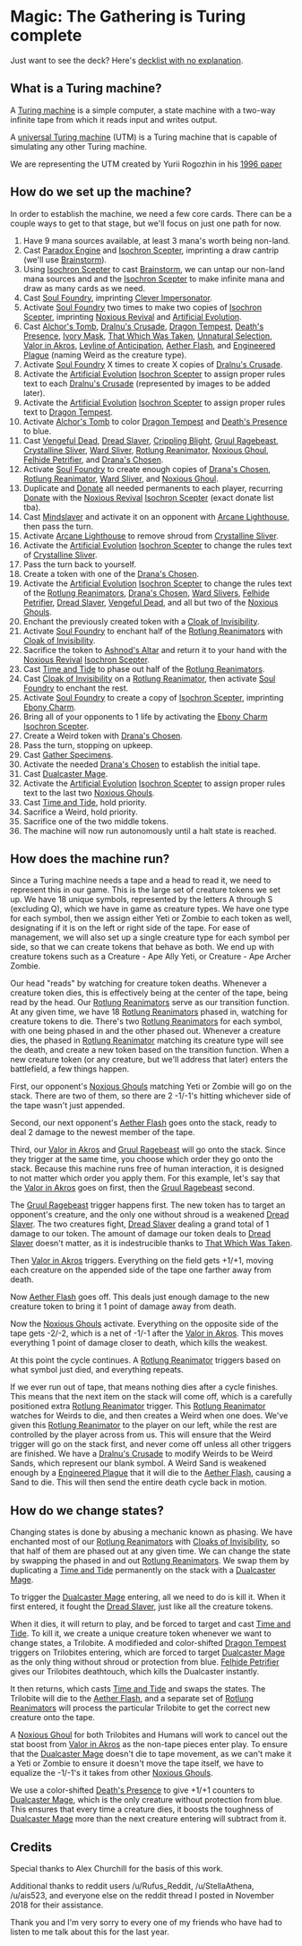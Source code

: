 # Magic: The Gathering is Turing complete

Just want to see the deck? Here's [decklist with no explanation](https://tappedout.net/mtg-decks/spirit-of-turing/).

## What is a Turing machine?
A [Turing machine](https://en.wikipedia.org/wiki/Turing_machine) is a simple computer, a state machine with a two-way infinite tape from which it reads input and writes output.

A [universal Turing machine](https://en.wikipedia.org/wiki/Universal_Turing_machine) (UTM) is a Turing machine that is capable of simulating any other Turing machine.

We are representing the UTM created by Yurii Rogozhin in his [1996 paper](https://www.sciencedirect.com/science/article/pii/S0304397596000771)

## How do we set up the machine?
In order to establish the machine, we need a few core cards.
There can be a couple ways to get to that stage, but we'll focus on just one path for now.
1. Have 9 mana sources available, at least 3 mana's worth being non-land.
2. Cast [Paradox Engine](https://scryfall.com/card/aer/169/paradox-engine) and [Isochron Scepter](https://scryfall.com/card/ema/223/isochron-scepter), imprinting a draw cantrip (we'll use [Brainstorm](https://scryfall.com/card/c18/82/brainstorm)).
3. Using [Isochron Scepter](https://scryfall.com/card/ema/223/isochron-scepter) to cast [Brainstorm](https://scryfall.com/card/c18/82/brainstorm), we can untap our non-land mana sources and and the [Isochron Scepter](https://scryfall.com/card/ema/223/isochron-scepter) to make infinite mana and draw as many cards as we need.
4. Cast [Soul Foundry](https://scryfall.com/card/mrd/246/soul-foundry), imprinting [Clever Impersonator](https://scryfall.com/card/ktk/34/clever-impersonator).
5. Activate [Soul Foundry](https://scryfall.com/card/mrd/246/soul-foundry) two times to make two copies of [Isochron Scepter](https://scryfall.com/card/ema/223/isochron-scepter), imprinting [Noxious Revival](https://scryfall.com/card/nph/118/noxious-revival) and [Artificial Evolution](https://scryfall.com/card/ons/67/artificial-evolution).
6. Cast [Alchor's Tomb](https://scryfall.com/card/me4/178/alchors-tomb), [Dralnu's Crusade](https://scryfall.com/card/pls/104/dralnus-crusade), [Dragon Tempest](https://scryfall.com/card/ima/125/dragon-tempest), [Death's Presence](https://scryfall.com/card/rtr/121/deaths-presence), [Ivory Mask](https://scryfall.com/card/9ed/23/ivory-mask), [That Which Was Taken](https://scryfall.com/card/bok/162/that-which-was-taken), [Unnatural Selection](https://scryfall.com/card/apc/32/unnatural-selection), [Valor in Akros](https://scryfall.com/card/a25/38/valor-in-akros), [Leyline of Anticipation](https://scryfall.com/card/m11/61/leyline-of-anticipation), [Aether Flash](https://scryfall.com/card/7ed/172/aether-flash), and [Engineered Plague](https://scryfall.com/card/7ed/133/engineered-plague) (naming Weird as the creature type).
7. Activate [Soul Foundry](https://scryfall.com/card/mrd/246/soul-foundry) X times to create X copies of [Dralnu's Crusade](https://scryfall.com/card/pls/104/dralnus-crusade).
8. Activate the [Artificial Evolution](https://scryfall.com/card/ons/67/artificial-evolution) [Isochron Scepter](https://scryfall.com/card/ema/223/isochron-scepter) to assign proper rules text to each [Dralnu's Crusade](https://scryfall.com/card/pls/104/dralnus-crusade) (represented by images to be added later).
9. Activate the [Artificial Evolution](https://scryfall.com/card/ons/67/artificial-evolution) [Isochron Scepter](https://scryfall.com/card/ema/223/isochron-scepter) to assign proper rules text to [Dragon Tempest](https://scryfall.com/card/ima/125/dragon-tempest).
10. Activate [Alchor's Tomb](https://scryfall.com/card/me4/178/alchors-tomb) to color [Dragon Tempest](https://scryfall.com/card/ima/125/dragon-tempest) and [Death's Presence](https://scryfall.com/card/rtr/121/deaths-presence) to blue.
11. Cast [Vengeful Dead](https://scryfall.com/card/scg/80/vengeful-dead), [Dread Slaver](https://scryfall.com/card/avr/98/dread-slaver), [Crippling Blight](https://scryfall.com/card/m15/92/crippling-blight), [Gruul Ragebeast](https://scryfall.com/card/gtc/170/gruul-ragebeast), [Crystalline Sliver](https://scryfall.com/card/tpr/207/crystalline-sliver), [Ward Sliver](https://scryfall.com/card/lgn/25/ward-sliver), [Rotlung Reanimator](https://scryfall.com/card/ons/164/rotlung-reanimator), [Noxious Ghoul](https://scryfall.com/card/hop/35/noxious-ghoul), [Felhide Petrifier](https://scryfall.com/card/jou/70/felhide-petrifier), and [Drana's Chosen](https://scryfall.com/card/ogw/84/dranas-chosen).
12. Activate [Soul Foundry](https://scryfall.com/card/mrd/246/soul-foundry) to create enough copies of [Drana's Chosen](https://scryfall.com/card/ogw/84/dranas-chosen), [Rotlung Reanimator](https://scryfall.com/card/ons/164/rotlung-reanimator), [Ward Sliver](https://scryfall.com/card/lgn/25/ward-sliver), and [Noxious Ghoul](https://scryfall.com/card/hop/35/noxious-ghoul).
13. Duplicate and [Donate](https://scryfall.com/card/uds/31/donate) all needed permanents to each player, recurring [Donate](https://scryfall.com/card/uds/31/donate) with the [Noxious Revival](https://scryfall.com/card/nph/118/noxious-revival) [Isochron Scepter](https://scryfall.com/card/ema/223/isochron-scepter) (exact donate list tba).
14. Cast [Mindslaver](https://scryfall.com/card/som/176/mindslaver) and activate it on an opponent with [Arcane Lighthouse](https://scryfall.com/card/cm2/233/arcane-lighthouse), then pass the turn.
15. Activate [Arcane Lighthouse](https://scryfall.com/card/cm2/233/arcane-lighthouse) to remove shroud from [Crystalline Sliver](https://scryfall.com/card/tpr/207/crystalline-sliver).
16. Activate the [Artificial Evolution](https://scryfall.com/card/ons/67/artificial-evolution) [Isochron Scepter](https://scryfall.com/card/ema/223/isochron-scepter) to change the rules text of [Crystalline Sliver](https://scryfall.com/card/tpr/207/crystalline-sliver).
17. Pass the turn back to yourself.
18. Create a token with one of the [Drana's Chosen](https://scryfall.com/card/ogw/84/dranas-chosen).
19. Activate the [Artificial Evolution](https://scryfall.com/card/ons/67/artificial-evolution) [Isochron Scepter](https://scryfall.com/card/ema/223/isochron-scepter) to change the rules text of the [Rotlung Reanimators](https://scryfall.com/card/ons/164/rotlung-reanimator), [Drana's Chosen](https://scryfall.com/card/ogw/84/dranas-chosen), [Ward Slivers](https://scryfall.com/card/lgn/25/ward-sliver), [Felhide Petrifier](https://scryfall.com/card/jou/70/felhide-petrifier), [Dread Slaver](https://scryfall.com/card/avr/98/dread-slaver), [Vengeful Dead](https://scryfall.com/card/scg/80/vengeful-dead), and all but two of the [Noxious Ghouls](https://scryfall.com/card/hop/35/noxious-ghoul).
20. Enchant the previously created token with a [Cloak of Invisibility](https://scryfall.com/card/mir/58/cloak-of-invisibility).
21. Activate [Soul Foundry](https://scryfall.com/card/mrd/246/soul-foundry) to enchant half of the [Rotlung Reanimators](https://scryfall.com/card/ons/164/rotlung-reanimator) with [Cloak of Invisibility](https://scryfall.com/card/mir/58/cloak-of-invisibility).
22. Sacrifice the token to [Ashnod's Altar](https://scryfall.com/card/ema/218/ashnods-altar) and return it to your hand with the [Noxious Revival](https://scryfall.com/card/nph/118/noxious-revival) [Isochron Scepter](https://scryfall.com/card/ema/223/isochron-scepter).
23. Cast [Time and Tide](https://scryfall.com/card/vis/46/time-and-tide) to phase out half of the [Rotlung Reanimators](https://scryfall.com/card/ons/164/rotlung-reanimator).
24. Cast [Cloak of Invisibility](https://scryfall.com/card/mir/58/cloak-of-invisibility) on a [Rotlung Reanimator](https://scryfall.com/card/ons/164/rotlung-reanimator), then activate [Soul Foundry](https://scryfall.com/card/mrd/246/soul-foundry) to enchant the rest.
25. Activate [Soul Foundry](https://scryfall.com/card/mrd/246/soul-foundry) to create a copy of [Isochron Scepter](https://scryfall.com/card/ema/223/isochron-scepter), imprinting [Ebony Charm](https://scryfall.com/card/mir/120/ebony-charm).
26. Bring all of your opponents to 1 life by activating the [Ebony Charm](https://scryfall.com/card/mir/120/ebony-charm) [Isochron Scepter](https://scryfall.com/card/ema/223/isochron-scepter).
27. Create a Weird token with [Drana's Chosen](https://scryfall.com/card/ogw/84/dranas-chosen).
28. Pass the turn, stopping on upkeep.
29. Cast [Gather Specimens](https://scryfall.com/card/ala/45/gather-specimens).
30. Activate the needed [Drana's Chosen](https://scryfall.com/card/ogw/84/dranas-chosen) to establish the initial tape.
31. Cast [Dualcaster Mage](https://scryfall.com/card/cm2/94/dualcaster-mage).
32. Activate the [Artificial Evolution](https://scryfall.com/card/ons/67/artificial-evolution) [Isochron Scepter](https://scryfall.com/card/ema/223/isochron-scepter) to assign proper rules text to the last two [Noxious Ghouls](https://scryfall.com/card/hop/35/noxious-ghoul).
33. Cast [Time and Tide](https://scryfall.com/card/vis/46/time-and-tide), hold priority.
34. Sacrifice a Weird, hold priority.
35. Sacrifice one of the two middle tokens.
36. The machine will now run autonomously until a halt state is reached.

## How does the machine run?
Since a Turing machine needs a tape and a head to read it, we need to represent this in our game.
This is the large set of creature tokens we set up.
We have 18 unique symbols, represented by the letters A through S (excluding Q), which we have in game as creature types.
We have one type for each symbol, then we assign either Yeti or Zombie to each token as well, designating if it is on the left or right side of the tape.
For ease of management, we will also set up a single creature type for each symbol per side, so that we can create tokens that behave as both.
We end up with creature tokens such as a Creature - Ape Ally Yeti, or Creature - Ape Archer Zombie. 

Our head "reads" by watching for creature token deaths.
Whenever a creature token dies, this is effectively being at the center of the tape, being read by the head.
Our [Rotlung Reanimators](https://scryfall.com/card/ons/164/rotlung-reanimator) serve as our transition function.
At any given time, we have 18 [Rotlung Reanimators](https://scryfall.com/card/ons/164/rotlung-reanimator) phased in, watching for creature tokens to die.
There's two [Rotlung Reanimators](https://scryfall.com/card/ons/164/rotlung-reanimator) for each symbol, with one being phased in and the other phased out.
Whenever a creature dies, the phased in [Rotlung Reanimator](https://scryfall.com/card/ons/164/rotlung-reanimator) matching its creature type will see the death, and create a new token based on the transition function.
When a new creature token (or any creature, but we'll address that later) enters the battlefield, a few things happen.

First, our opponent's [Noxious Ghouls](https://scryfall.com/card/hop/35/noxious-ghoul) matching Yeti or Zombie will go on the stack.
There are two of them, so there are 2 -1/-1's hitting whichever side of the tape wasn't just appended.

Second, our next opponent's [Aether Flash](https://scryfall.com/card/7ed/172/aether-flash) goes onto the stack, ready to deal 2 damage to the newest member of the tape.

Third, our [Valor in Akros](https://scryfall.com/card/a25/38/valor-in-akros) and [Gruul Ragebeast](https://scryfall.com/card/gtc/170/gruul-ragebeast) will go onto the stack.
Since they trigger at the same time, you choose which order they go onto the stack.
Because this machine runs free of human interaction, it is designed to not matter which order you apply them.
For this example, let's say that the [Valor in Akros](https://scryfall.com/card/a25/38/valor-in-akros) goes on first, then the [Gruul Ragebeast](https://scryfall.com/card/gtc/170/gruul-ragebeast) second.

The [Gruul Ragebeast](https://scryfall.com/card/gtc/170/gruul-ragebeast) trigger happens first.
The new token has to target an opponent's creature, and the only one without shroud is a weakened [Dread Slaver](https://scryfall.com/card/avr/98/dread-slaver).
The two creatures fight, [Dread Slaver](https://scryfall.com/card/avr/98/dread-slaver) dealing a grand total of 1 damage to our token.
The amount of damage our token deals to [Dread Slaver](https://scryfall.com/card/avr/98/dread-slaver) doesn't matter, as it is indestrucible thanks to [That Which Was Taken](https://scryfall.com/card/bok/162/that-which-was-taken).

Then [Valor in Akros](https://scryfall.com/card/a25/38/valor-in-akros) triggers.
Everything on the field gets +1/+1, moving each creature on the appended side of the tape one farther away from death.

Now [Aether Flash](https://scryfall.com/card/7ed/172/aether-flash) goes off.
This deals just enough damage to the new creature token to bring it 1 point of damage away from death.

Now the [Noxious Ghouls](https://scryfall.com/card/hop/35/noxious-ghoul) activate.
Everything on the opposite side of the tape gets -2/-2, which is a net of -1/-1 after the [Valor in Akros](https://scryfall.com/card/a25/38/valor-in-akros).
This moves everything 1 point of damage closer to death, which kills the weakest.

At this point the cycle continues.
A [Rotlung Reanimator](https://scryfall.com/card/ons/164/rotlung-reanimator) triggers based on what symbol just died, and everything repeats.

If we ever run out of tape, that means nothing dies after a cycle finishes.
This means that the next item on the stack will come off, which is a carefully positioned extra [Rotlung Reanimator](https://scryfall.com/card/ons/164/rotlung-reanimator) trigger.
This [Rotlung Reanimator](https://scryfall.com/card/ons/164/rotlung-reanimator) watches for Weirds to die, and then creates a Weird when one does.
We've given this [Rotlung Reanimator](https://scryfall.com/card/ons/164/rotlung-reanimator) to the player on our left, while the rest are controlled by the player across from us.
This will ensure that the Weird trigger will go on the stack first, and never come off unless all other triggers are finished.
We have a [Dralnu's Crusade](https://scryfall.com/card/pls/104/dralnus-crusade) to modify Weirds to be Weird Sands, which represent our blank symbol.
A Weird Sand is weakened enough by a [Engineered Plague](https://scryfall.com/card/7ed/133/engineered-plague) that it will die to the [Aether Flash](https://scryfall.com/card/7ed/172/aether-flash), causing a Sand to die.
This will then send the entire death cycle back in motion.

## How do we change states?
Changing states is done by abusing a mechanic known as phasing.
We have enchanted most of our [Rotlung Reanimators](https://scryfall.com/card/ons/164/rotlung-reanimator) with [Cloaks of Invisibility](https://scryfall.com/card/mir/58/cloak-of-invisibility), so that half of them are phased out at any given time.
We can change the state by swapping the phased in and out [Rotlung Reanimators](https://scryfall.com/card/ons/164/rotlung-reanimator).
We swap them by duplicating a [Time and Tide](https://scryfall.com/card/vis/46/time-and-tide) permanently on the stack with a [Dualcaster Mage](https://scryfall.com/card/cm2/94/dualcaster-mage).

To trigger the [Dualcaster Mage](https://scryfall.com/card/cm2/94/dualcaster-mage) entering, all we need to do is kill it.
When it first entered, it fought the [Dread Slaver](https://scryfall.com/card/avr/98/dread-slaver), just like all the creature tokens.

When it dies, it will return to play, and be forced to target and cast [Time and Tide](https://scryfall.com/card/vis/46/time-and-tide).
To kill it, we create a unique creature token whenever we want to change states, a Trilobite.
A modifieded and color-shifted [Dragon Tempest](https://scryfall.com/card/ima/125/dragon-tempest) triggers on Trilobites entering, which are forced to target [Dualcaster Mage](https://scryfall.com/card/cm2/94/dualcaster-mage) as the only thing without shroud or protection from blue.
[Felhide Petrifier](https://scryfall.com/card/jou/70/felhide-petrifier) gives our Trilobites deathtouch, which kills the Dualcaster instantly.

It then returns, which casts [Time and Tide](https://scryfall.com/card/vis/46/time-and-tide) and swaps the states.
The Trilobite will die to the [Aether Flash](https://scryfall.com/card/7ed/172/aether-flash), and a separate set of [Rotlung Reanimators](https://scryfall.com/card/ons/164/rotlung-reanimator) will process the particular Trilobite to get the correct new creature onto the tape.

A [Noxious Ghoul](https://scryfall.com/card/hop/35/noxious-ghoul) for both Trilobites and Humans will work to cancel out the stat boost from [Valor in Akros](https://scryfall.com/card/a25/38/valor-in-akros) as the non-tape pieces enter play.
To ensure that the [Dualcaster Mage](https://scryfall.com/card/cm2/94/dualcaster-mage) doesn't die to tape movement, as we can't make it a Yeti or Zombie to ensure it doesn't move the tape itself, we have to equalize the -1/-1's it takes from other [Noxious Ghouls](https://scryfall.com/card/hop/35/noxious-ghoul).

We use a color-shifted [Death's Presence](https://scryfall.com/card/rtr/121/deaths-presence) to give +1/+1 counters to [Dualcaster Mage](https://scryfall.com/card/cm2/94/dualcaster-mage), which is the only creature without protection from blue.
This ensures that every time a creature dies, it boosts the toughness of [Dualcaster Mage](https://scryfall.com/card/cm2/94/dualcaster-mage) more than the next creature entering will subtract from it.

## Credits
Special thanks to Alex Churchill for the basis of this work.

Additional thanks to reddit users /u/Rufus\_Reddit, /u/StellaAthena, /u/ais523, and everyone else on the reddit thread I posted in November 2018 for their assistance.

Thank you and I'm very sorry to every one of my friends who have had to listen to me talk about this for the last year.
